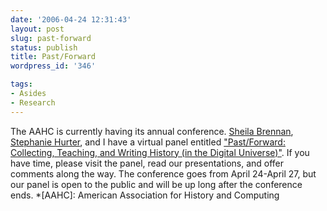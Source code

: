 ```yaml
---
date: '2006-04-24 12:31:43'
layout: post
slug: past-forward
status: publish
title: Past/Forward
wordpress_id: '346'

tags:
- Asides
- Research
---
```


The AAHC is currently having its annual conference. [Sheila Brennan](http://clioweb.org/sheila/), [Stephanie Hurter](http://wordchoice.org), and I have a virtual panel entitled ["Past/Forward: Collecting, Teaching, and Writing History (in the Digital Universe)"](http://past-forward.org). If you have time, please visit the panel, read our presentations, and offer comments along the way. The conference goes from April 24-April 27, but our panel is open to the public and will be up long after the conference ends.
  *[AAHC]: American Association for History and Computing
